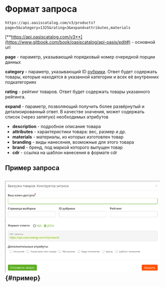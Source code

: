 # Формат запроса

```text
https://api.oasiscatalog.com/v3/products?page=5&category=1325&rating=3&expand=attributes,materials
```

[**https://api.oasiscatalog.com/v3**](https://www.gitbook.com/book/oasiscatalog/api-oasis/edit#) - основной url

**page** - параметр, указывающий порядковый номер очередной порции данных

**category -**  параметр, указывающий ID [рубрики](https://oasiscatalog.gitbooks.io/api-oasis/content/vigruzhaemaya-informatsiya/spravochniki/rubrik.html). Ответ будет содержать товары, которые находятся в указанной категории и всех её внутренних подкатегориях

**rating** - рейтинг товаров. Ответ будет содержать товары указанного рейтинга.

**expand** - параметр, позволяющий получить более развёрнутый и детализированный ответ. В качестве значения, может содержать список \(через запятую\) необходимых атрибутов

* **description** - подробное описание товара
* **attributes** - характеристики товара: вес, размер и др.
* **materials** - материалы, из которых изготовлен товар
* **branding** - виды нанесения, возможные для этого товара
* **brand** - бренд, под маркой которого выпущен товар
* **cdr** - ссылка на шаблон нанесения в формате cdr

## Пример запроса

## ![](../../../../.gitbook/assets/vigruzka_tovarov.png) {#пример}

